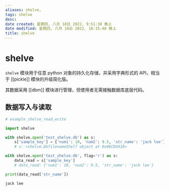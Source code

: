 ```yaml
---
aliases: shelve,
tags: shelve
desc: 
date created: 星期四, 八月 18日 2022, 9:51:38 晚上
date modified: 星期四, 八月 18日 2022, 10:15:46 晚上
title: shelve
---
```


# shelve

`shelve` 模块用于任意 python 对象的持久化存储，并采用字典形式的 API，相当于 [[pickle]] 模块的升级简化版。

其数据采用 [[dbm]] 模块进行管理，但使用者无需接触数据库底层代码。

## 数据写入与读取

```python
# example_shelve_read_write

import shelve

with shelve.open('test_shelve.db') as s:
	s['sample_key'] = {'num1': 10, 'num2': 9.5, 'str_name': 'jack lee'}
	# s: <shelve.DbfilenameShelf object at 0x06CD4418>

with shelve.open('test_shelve.db', flag='r') as s:
	data_read = s['sample_key']
	# data_read: {'num1': 10, 'num2': 9.5, 'str_name': 'jack lee'}

print(data_read['str_name'])
```

```python
jack lee
```
